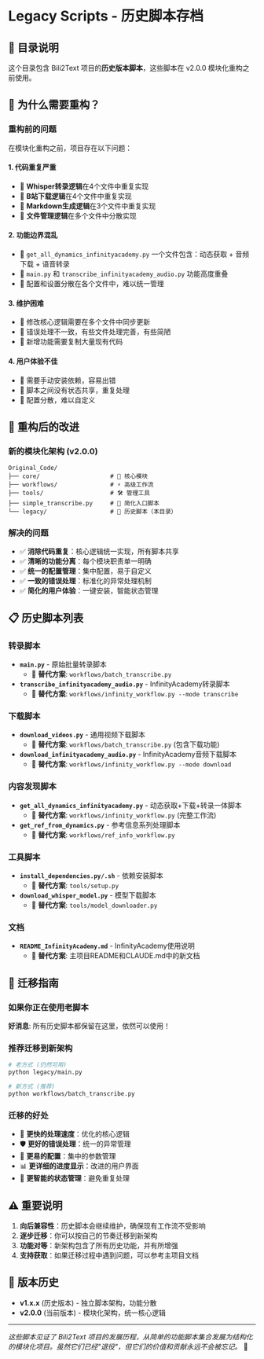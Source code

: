 # Legacy Scripts - 历史脚本存档

## 📁 目录说明

这个目录包含 Bili2Text 项目的**历史版本脚本**，这些脚本在 v2.0.0 模块化重构之前使用。

## 🔄 为什么需要重构？

### 重构前的问题
在模块化重构之前，项目存在以下问题：

#### 1. **代码重复严重**
- 🔴 **Whisper转录逻辑**在4个文件中重复实现
- 🔴 **B站下载逻辑**在4个文件中重复实现  
- 🔴 **Markdown生成逻辑**在3个文件中重复实现
- 🔴 **文件管理逻辑**在多个文件中分散实现

#### 2. **功能边界混乱**
- 🔴 `get_all_dynamics_infinityacademy.py` 一个文件包含：动态获取 + 音频下载 + 语音转录
- 🔴 `main.py` 和 `transcribe_infinityacademy_audio.py` 功能高度重叠
- 🔴 配置和设置分散在各个文件中，难以统一管理

#### 3. **维护困难**
- 🔴 修改核心逻辑需要在多个文件中同步更新
- 🔴 错误处理不一致，有些文件处理完善，有些简陋
- 🔴 新增功能需要复制大量现有代码

#### 4. **用户体验不佳**
- 🔴 需要手动安装依赖，容易出错
- 🔴 脚本之间没有状态共享，重复处理
- 🔴 配置分散，难以自定义

## 🎯 重构后的改进

### 新的模块化架构 (v2.0.0)
```
Original_Code/
├── core/                    # 🔧 核心模块
├── workflows/               # ⚡ 高级工作流
├── tools/                   # 🛠️ 管理工具
├── simple_transcribe.py     # 📝 简化入口脚本
└── legacy/                  # 📂 历史脚本（本目录）
```

### 解决的问题
- ✅ **消除代码重复**：核心逻辑统一实现，所有脚本共享
- ✅ **清晰的功能分离**：每个模块职责单一明确
- ✅ **统一的配置管理**：集中配置，易于自定义
- ✅ **一致的错误处理**：标准化的异常处理机制
- ✅ **简化的用户体验**：一键安装，智能状态管理

## 📋 历史脚本列表

### 转录脚本
- **`main.py`** - 原始批量转录脚本
  - 🔄 **替代方案**: `workflows/batch_transcribe.py`
- **`transcribe_infinityacademy_audio.py`** - InfinityAcademy转录脚本
  - 🔄 **替代方案**: `workflows/infinity_workflow.py --mode transcribe`

### 下载脚本
- **`download_videos.py`** - 通用视频下载脚本
  - 🔄 **替代方案**: `workflows/batch_transcribe.py` (包含下载功能)
- **`download_infinityacademy_audio.py`** - InfinityAcademy音频下载脚本
  - 🔄 **替代方案**: `workflows/infinity_workflow.py --mode download`

### 内容发现脚本
- **`get_all_dynamics_infinityacademy.py`** - 动态获取+下载+转录一体脚本
  - 🔄 **替代方案**: `workflows/infinity_workflow.py` (完整工作流)
- **`get_ref_from_dynamics.py`** - 参考信息系列处理脚本
  - 🔄 **替代方案**: `workflows/ref_info_workflow.py`

### 工具脚本
- **`install_dependencies.py/.sh`** - 依赖安装脚本
  - 🔄 **替代方案**: `tools/setup.py`
- **`download_whisper_model.py`** - 模型下载脚本
  - 🔄 **替代方案**: `tools/model_downloader.py`

### 文档
- **`README_InfinityAcademy.md`** - InfinityAcademy使用说明
  - 🔄 **替代方案**: 主项目README和CLAUDE.md中的新文档

## 🔄 迁移指南

### 如果你正在使用老脚本
**好消息**: 所有历史脚本都保留在这里，依然可以使用！

### 推荐迁移到新架构
```bash
# 老方式 (仍然可用)
python legacy/main.py

# 新方式 (推荐)
python workflows/batch_transcribe.py
```

### 迁移的好处
- 🚀 **更快的处理速度**：优化的核心逻辑
- 🛡️ **更好的错误处理**：统一的异常管理
- 🔧 **更易的配置**：集中的参数管理  
- 📊 **更详细的进度显示**：改进的用户界面
- 🔄 **更智能的状态管理**：避免重复处理

## ⚠️ 重要说明

1. **向后兼容性**：历史脚本会继续维护，确保现有工作流不受影响
2. **逐步迁移**：你可以按自己的节奏迁移到新架构
3. **功能对等**：新架构包含了所有历史功能，并有所增强
4. **支持获取**：如果迁移过程中遇到问题，可以参考主项目文档

## 📅 版本历史

- **v1.x.x** (历史版本) - 独立脚本架构，功能分散
- **v2.0.0** (当前版本) - 模块化架构，统一核心逻辑

---

*这些脚本见证了 Bili2Text 项目的发展历程，从简单的功能脚本集合发展为结构化的模块化项目。虽然它们已经"退役"，但它们的价值和贡献永远不会被忘记。* 💙